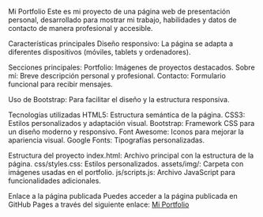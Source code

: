 Mi Portfolio
Este es mi proyecto de una página web de presentación personal, desarrollado para mostrar mi trabajo, habilidades y datos de contacto de manera profesional y accesible.

Características principales
Diseño responsivo: La página se adapta a diferentes dispositivos (móviles, tablets y ordenadores).

Secciones principales:
Portfolio: Imágenes de proyectos destacados.
Sobre mí: Breve descripción personal y profesional.
Contacto: Formulario funcional para recibir mensajes.

Uso de Bootstrap: Para facilitar el diseño y la estructura responsiva.

Tecnologías utilizadas
HTML5: Estructura semántica de la página.
CSS3: Estilos personalizados y adaptación visual.
Bootstrap: Framework CSS para un diseño moderno y responsivo.
Font Awesome: Iconos para mejorar la apariencia visual.
Google Fonts: Tipografías personalizadas.

Estructura del proyecto
index.html: Archivo principal con la estructura de la página.
css/styles.css: Estilos personalizados.
assets/img/: Carpeta con imágenes usadas en el portfolio.
js/scripts.js: Archivo JavaScript para funcionalidades adicionales.

Enlace a la página publicada
Puedes acceder a la página publicada en GitHub Pages a través del siguiente enlace:
[Mi Portfolio](https://halimmz.github.io/porfolio/)

